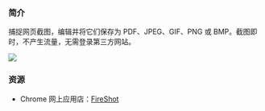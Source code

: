 ### 简介

捕捉网页截图，编辑并将它们保存为 PDF、JPEG、GIF、PNG 或 BMP。截图即时，不产生流量，无需登录第三方网站。

![](https://lh3.googleusercontent.com/3RG7o2Wk4lZK22iBUp-QSs4TEfC1vqL3y5AtGycvMwIQgSQvu7bqwZ13ATQt8R-v9U09bF3xzw=s640-h400-e365-rw)

### 资源

* Chrome 网上应用店：[FireShot](https://chrome.google.com/webstore/detail/take-webpage-screenshots/mcbpblocgmgfnpjjppndjkmgjaogfceg)
